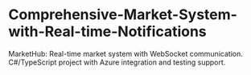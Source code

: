 # Comprehensive-Market-System-with-Real-time-Notifications
MarketHub: Real-time market system with WebSocket communication. C#/TypeScript project with Azure integration and testing support.
